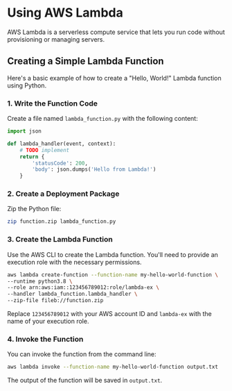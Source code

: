 # Using AWS Lambda

AWS Lambda is a serverless compute service that lets you run code without provisioning or managing servers.

## Creating a Simple Lambda Function

Here's a basic example of how to create a "Hello, World!" Lambda function using Python.

### 1. Write the Function Code

Create a file named `lambda_function.py` with the following content:

```python
import json

def lambda_handler(event, context):
    # TODO implement
    return {
        'statusCode': 200,
        'body': json.dumps('Hello from Lambda!')
    }
```

### 2. Create a Deployment Package

Zip the Python file:

```bash
zip function.zip lambda_function.py
```

### 3. Create the Lambda Function

Use the AWS CLI to create the Lambda function. You'll need to provide an execution role with the necessary permissions.

```bash
aws lambda create-function --function-name my-hello-world-function \
--runtime python3.8 \
--role arn:aws:iam::123456789012:role/lambda-ex \
--handler lambda_function.lambda_handler \
--zip-file fileb://function.zip
```

Replace `123456789012` with your AWS account ID and `lambda-ex` with the name of your execution role.

### 4. Invoke the Function

You can invoke the function from the command line:

```bash
aws lambda invoke --function-name my-hello-world-function output.txt
```

The output of the function will be saved in `output.txt`.
